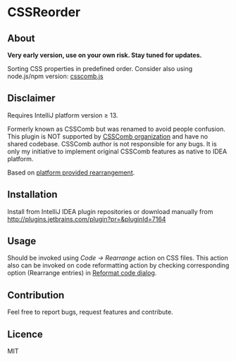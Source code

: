 # CSSReorder
## About
**Very early version, use on your own risk. Stay tuned for updates.**

Sorting CSS properties in predefined order.
Consider also using node.js/npm version: <a href="https://github.com/csscomb/csscomb.js">csscomb.js</a>

## Disclaimer
Requires IntelliJ platform version &ge; 13.

Formerly known as CSSComb but was renamed to avoid people confusion.
This plugin is NOT supported by [CSSComb organization](https://github.com/csscomb) and have no shared codebase.
CSSComb author is not responsible for any bugs.
It is only my initiative to implement original CSSComb features as native to IDEA platform.

Based on [platform provided rearrangement](http://blogs.jetbrains.com/idea/2012/10/arrange-your-code-automatically-with-intellij-idea-12/).

## Installation
Install from IntelliJ IDEA plugin repositories or download manually from http://plugins.jetbrains.com/plugin?pr=&pluginId=7164

## Usage
Should be invoked using *Code&nbsp;→&nbsp;Rearrange* action on CSS files.
This action also can be invoked on code reformatting action by checking corresponding option (Rearrange entries) in
[Reformat code dialog](http://www.jetbrains.com/idea/webhelp/reformat-code-dialog.html).

## Contribution
Feel free to report bugs, request features and contribute.

## Licence

MIT
